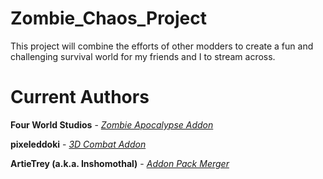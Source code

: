 # Zombie_Chaos_Project
This project will combine the efforts of other modders to create a fun and challenging survival world for my friends and I to stream across.

# Current Authors
**Four World Studios** - *[Zombie Apocalypse Addon](https://mcpedl.com/true-survival-zombie-apocalypse-addon/)*

**pixeleddoki** - *[3D Combat Addon](https://mcpedl.com/3d-combat-addon/)*

**ArtieTrey (a.k.a. Inshomothal)** - *[Addon Pack Merger](https://github.com/Inshomothal)*
